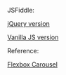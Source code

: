 JSFiddle: 

[jQuery version](https://jsfiddle.net/vasanthkay/k8xLcjbr/)

[Vanilla JS version](https://jsfiddle.net/vasanthkay/6d2c2coj/)

Reference:

[Flexbox Carousel](http://madewithenvy.com/ecosystem/articles/2015/exploring-order-flexbox-carousel/)